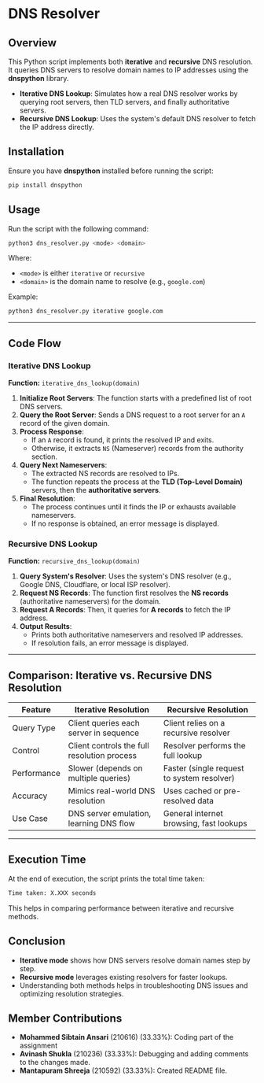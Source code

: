 # DNS Resolver

## Overview
This Python script implements both **iterative** and **recursive** DNS resolution. It queries DNS servers to resolve domain names to IP addresses using the **dnspython** library.

- **Iterative DNS Lookup**: Simulates how a real DNS resolver works by querying root servers, then TLD servers, and finally authoritative servers.
- **Recursive DNS Lookup**: Uses the system's default DNS resolver to fetch the IP address directly.

## Installation
Ensure you have **dnspython** installed before running the script:
```sh
pip install dnspython
```

## Usage
Run the script with the following command:
```sh
python3 dns_resolver.py <mode> <domain>
```
Where:
- `<mode>` is either `iterative` or `recursive`
- `<domain>` is the domain name to resolve (e.g., `google.com`)

Example:
```sh
python3 dns_resolver.py iterative google.com
```

---

## Code Flow
### Iterative DNS Lookup
**Function:** `iterative_dns_lookup(domain)`

1. **Initialize Root Servers**: The function starts with a predefined list of root DNS servers.
2. **Query the Root Server**: Sends a DNS request to a root server for an `A` record of the given domain.
3. **Process Response**:
   - If an `A` record is found, it prints the resolved IP and exits.
   - Otherwise, it extracts `NS` (Nameserver) records from the authority section.
4. **Query Next Nameservers**:
   - The extracted NS records are resolved to IPs.
   - The function repeats the process at the **TLD (Top-Level Domain)** servers, then the **authoritative servers**.
5. **Final Resolution**:
   - The process continues until it finds the IP or exhausts available nameservers.
   - If no response is obtained, an error message is displayed.

### Recursive DNS Lookup
**Function:** `recursive_dns_lookup(domain)`

1. **Query System's Resolver**: Uses the system's DNS resolver (e.g., Google DNS, Cloudflare, or local ISP resolver).
2. **Request NS Records**: The function first resolves the **NS records** (authoritative nameservers) for the domain.
3. **Request A Records**: Then, it queries for **A records** to fetch the IP address.
4. **Output Results**:
   - Prints both authoritative nameservers and resolved IP addresses.
   - If resolution fails, an error message is displayed.

---

## Comparison: Iterative vs. Recursive DNS Resolution
| Feature         | Iterative Resolution        | Recursive Resolution        |
|---------------|----------------------|----------------------|
| Query Type    | Client queries each server in sequence | Client relies on a recursive resolver |
| Control      | Client controls the full resolution process | Resolver performs the full lookup |
| Performance  | Slower (depends on multiple queries) | Faster (single request to system resolver) |
| Accuracy     | Mimics real-world DNS resolution | Uses cached or pre-resolved data |
| Use Case     | DNS server emulation, learning DNS flow | General internet browsing, fast lookups |

---

## Execution Time
At the end of execution, the script prints the total time taken:
```sh
Time taken: X.XXX seconds
```
This helps in comparing performance between iterative and recursive methods.

## Conclusion
- **Iterative mode** shows how DNS servers resolve domain names step by step.
- **Recursive mode** leverages existing resolvers for faster lookups.
- Understanding both methods helps in troubleshooting DNS issues and optimizing resolution strategies.

## Member Contributions
- **Mohammed Sibtain Ansari** (210616) (33.33%): Coding part of the assignment
- **Avinash Shukla** (210236) (33.33%): Debugging and adding comments to the changes made.
- **Mantapuram Shreeja** (210592) (33.33%): Created README file.


